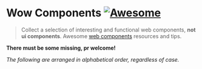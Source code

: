 # Wow Components [![Awesome](https://awesome.re/badge.svg)](https://github.com/KID-joker/wow-components)

> Collect a selection of interesting and functional web components, **not ui components**.
> Awesome [web components](https://www.webcomponents.org) resources and tips.

**There must be some missing, pr welcome!**

*The following are arranged in alphabetical order, regardless of case.*
